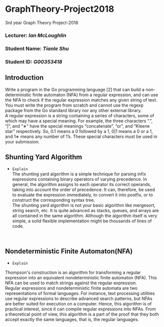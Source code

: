 # GraphTheory-Project2018
3rd year Graph Theory Project-2018
### Lecturer: *Ian McLoughlin*
### Student Name: *Tianle Shu*
### Student ID: *G00353418*


## Introduction
Write a program in the Go programming language [2] that can build a non-deterministic finite automaton (NFA) from a regular expression, and can use the NFA to check if the regular expression matches any given string of text. You must write the program from scratch and cannot use the regexp package from the Go standard library nor any other external library. <br/>
A regular expression is a string containing a series of characters, some of which may have a special meaning. For example, the three characters “.”, “|”, and “∗” have the special meanings “concatenate”, “or”, and “Kleene star” respectively. So, 0.1 means a 0 followed by a 1, 0|1 means a 0 or a 1, and 1∗ means any number of 1’s. These special characters must be used in your submission.

## Shunting Yard Algorithm
* `Explain` <br/>
The shunting yard algorithm is a simple technique for parsing infix expressions containing binary operators of varying precedence. In general, the algorithm assigns to each operator its correct operands, taking into account the order of precedence. It can, therefore, be used to evaluate the expression immediately, to convert it into postfix, or to construct the corresponding syntax tree. <br/>
The shunting yard algorithm is not your basic algorithm like mergesort, string search, etc. It is quite advanced as stacks, queues, and arrays are all contained in the same algorithm. Although the algorithm itself is very simple, a solid flexible implementation might be thousands of lines of code.
<br/>

## Nondeterministic Finite Automaton(NFA)
* `Explain` <br/>

Thompson's construction is an algorithm for transforming a regular expression into an equivalent nondeterministic finite automaton (NFA). This NFA can be used to match strings against the regular expression. <br/>
Regular expressions and nondeterministic finite automata are two representations of formal languages. For instance, text processing utilities use regular expressions to describe advanced search patterns, but NFAs are better suited for execution on a computer. Hence, this algorithm is of practical interest, since it can compile regular expressions into NFAs. From a theoretical point of view, this algorithm is a part of the proof that they both accept exactly the same languages, that is, the regular languages.
